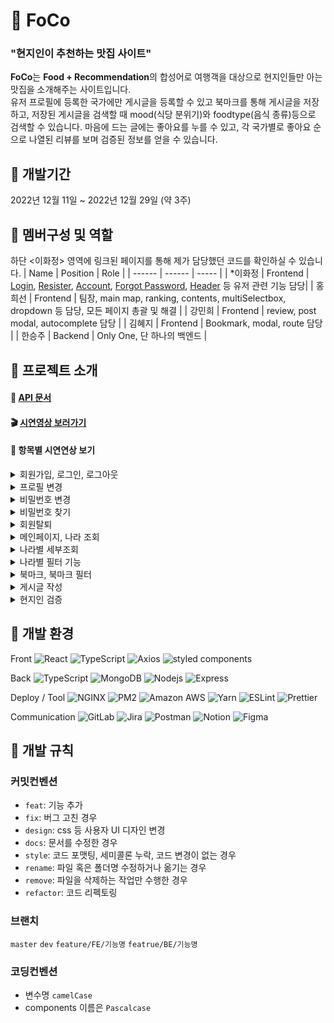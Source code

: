 # 🥄 FoCo
### "현지인이 추천하는 맛집 사이트"
**FoCo**는 **Food + Recommendation**의 합성어로 여행객을 대상으로 현지인들만 아는 맛집을 소개해주는 사이트입니다.   
유저 프로필에 등록한 국가에만 게시글을 등록할 수 있고 북마크를 통해 게시글을 저장하고, 저장된 게시글을 검색할 때 mood(식당 분위기)와 foodtype(음식 종류)등으로 검색할 수 있습니다.
마음에 드는 글에는 좋아요를 누를 수 있고, 각 국가별로 좋아요 순으로 나열된 리뷰를 보며 검증된 정보를 얻을 수 있습니다.
<br/>

## 🍕 개발기간
2022년 12월 11일 ~ 2022년 12월 29일 (약 3주)

## 🍔 멤버구성 및 역할
하단 <이화정> 영역에 링크된 페이지를 통해 제가 담당했던 코드를 확인하실 수 있습니다.
| Name | Position | Role | 
| ------ | ------ | ----- |
| *이화정 | Frontend | [Login](https://github.com/kailey224/FoCo/tree/main/client/src/component/Login), [Resister](https://github.com/kailey224/FoCo/tree/main/client/src/component/Register), [Account](https://github.com/kailey224/FoCo/tree/main/client/src/component/Account), [Forgot Password](https://github.com/kailey224/FoCo/tree/main/client/src/component/ForgotPassword), [Header](https://github.com/kailey224/FoCo/tree/main/client/src/component/Header) 등 유저 관련 기능 담당|
| 홍희선 | Frontend | 팀장, main map, ranking, contents, multiSelectbox, dropdown 등 담당, 모든 페이지 총괄 및 해결 |
| 강민희 | Frontend | review, post modal, autocomplete 담당 |
| 김혜지 | Frontend | Bookmark, modal, route 담당 |
| 한승주 | Backend | Only One, 단 하나의 백엔드 |

## 🥨 프로젝트 소개
#### 📁 [API 문서](https://documenter.getpostman.com/view/16841571/2s8Z6u5usD)
#### 🎬 [시연영상 보러가기](https://drive.google.com/file/d/1mi7RB3sVGbb3CG__09OEOTuenbuUF3ju/view?usp=sharing)
#### 📌 항목별 시연연상 보기
<details><summary>회원가입, 로그인, 로그아웃</summary>
    
![image](https://user-images.githubusercontent.com/103574215/213431633-48c932c5-f428-460e-b277-6a5079ea48ec.gif)
- input 작성 시 실시간 유효성 검사를 진행하며 UX 개선
</details>

<details><summary>프로필 변경</summary>
    
![image](https://user-images.githubusercontent.com/103574215/213424786-d4abbd4d-268b-41b4-8d0f-bb2ce0dd93e6.gif)
- 이미지 미리보기를 통해 변경 전 확인 가능
- input 작성 시 실시간 유효성 검사를 진행하며 UX 개선
</details>

<details><summary>비밀번호 변경</summary>
    
![image](https://user-images.githubusercontent.com/103574215/213424776-1e340e6c-a080-4008-b9b5-11d6b249f3a1.gif)
- 현재 비밀번호를 확인한 후 비밀번호 변경 진행
- input 작성 시 실시간 유효성 검사를 진행하며 UX 개선
</details>

<details><summary>비밀번호 찾기</summary>
    
![image](https://user-images.githubusercontent.com/103574215/213424782-e761ff13-7003-4c8e-9fe0-adba03156079.gif)
- nodemailer를 이용해 기능 구현
- input 작성 시 실시간 유효성 검사를 진행하며 UX 개선
</details>

<details><summary>회원탈퇴</summary>
    
![image](https://user-images.githubusercontent.com/103574215/213424792-24d5b894-b02c-4df0-89be-158a173c57db.gif)
- 비밀번호 검증 후 confirm으로 이중확인 후 퇄퇴 진행
</details>

<details><summary>메인페이지, 나라 조회</summary>
    
![image](https://user-images.githubusercontent.com/103574215/213424759-88a4f4f8-439d-4aed-9a77-84738898ff03.gif)
- 세계지도를 클릭하거나 검색을 통해 원하는 나라의 지정된 위경도로 이동이 가능하며, 해당 나라에 작성된 게시물을 좋아요 순으로 확인 가능
- 게시글 선택 시, 해당 위치의 도시 숟가락 색이 변경
- 게시물 오른쪽 상단 클릭 시, 모달창으로 세부 내용 확인이 가능
- 유저가 원하는 게시글에 좋아요를 누를 수 있으며, 좋아요 갯수를 통해 검증된 정보 확인 가능
</details>

<details><summary>나라별 세부조회</summary>
    
![image](https://user-images.githubusercontent.com/103574215/213424765-c5a5aa0d-dcdd-4729-9c5a-4246ebfb45b2.gif)
- 좋아요 순으로 정렬된 창의 오른쪽 상단 버튼을 클릭하면 해당 국가의 게시글만 있는 페이지로 이동
</details>

<details><summary>나라별 필터 기능</summary>
    
![image](https://user-images.githubusercontent.com/103574215/213424768-3bbc72d7-a4b1-4db1-b5eb-cf4232c825c6.gif)
- 필터링 기능을 통해 국가별로 유저들이 작성한 태그들을 모아 저장된 도시, 식당의 분위기, 음식타입으로 여러개의 태그를 넣어 검색 가능
</details>

<details><summary>북마크, 북마크 필터</summary>
    
![image](https://user-images.githubusercontent.com/103574215/213424770-0e2d5fb4-cbc1-4a82-9717-de4cd843c2c4.gif)
- 원하는 게시글을 북마크 버튼을 통해 저장 가능
- 필터링 기능을 통해 저장된 게시글 중 원하는 게시글만 검색 가능
</details>

<details><summary>게시글 작성</summary>
    
![image](https://user-images.githubusercontent.com/103574215/213424796-8bf25871-c493-4820-8178-da51f830ae5b.gif)
- 주소 작성 시 AutoComplete기능으로 관련 주소 목록이 나오면서 보다 편리한 UX 경험을 완성 
- `browser-image-compression` 으로 이미지 리사이징을 통해 로딩 속도 개선

![image](https://user-images.githubusercontent.com/103574215/213435290-f6864f76-52f6-4ff3-b242-78d379d6aa30.png)
</details>

<details><summary>현지인 검증</summary>
    
![image](https://user-images.githubusercontent.com/103574215/213424799-59b992ad-c8e8-482e-b7d7-c5c89878cf19.gif)
- ‘현지인 맛집 추천 사이트’ 라는 방향성을 위해 프로필에 등록된 나라가 아닌 다른 나라 가게의 게시글은 업로드 불가
</details>

## 🍟 개발 환경
Front
<img alt="React" src="https://img.shields.io/badge/-React-45b8d8?style=flat-square&logo=react&logoColor=white" />
<img alt="TypeScript" src="https://img.shields.io/badge/-TypeScript-007ACC?style=flat-square&logo=typescript&logoColor=white" />
<img alt="Axios" src="https://img.shields.io/badge/-Axios-5A29E4?style=flat-square&logo=Axios&logoColor=white" />
<img alt="styled components" src="https://img.shields.io/badge/-styled components-DB7093?style=flat-square&logo=styled-components&logoColor=white" />

Back
<img alt="TypeScript" src="https://img.shields.io/badge/-TypeScript-007ACC?style=flat-square&logo=typescript&logoColor=white" />
<img alt="MongoDB" src="https://img.shields.io/badge/-MongoDB-47A248?style=flat-square&logo=MongoDB&logoColor=white" />
<img alt="Nodejs" src="https://img.shields.io/badge/-Node.js-339933?style=flat-square&logo=Node.js&logoColor=white" />
<img alt="Express" src="https://img.shields.io/badge/-Express-000000?style=flat-square&logo=Express&logoColor=white" />

Deploy / Tool
<img alt="NGINX" src="https://img.shields.io/badge/-NGINX-009639?style=flat-square&logo=NGINX&logoColor=white" />
<img alt="PM2" src="https://img.shields.io/badge/-PM2-2B037A?style=flat-square&logo=PM2&logoColor=white" />
<img alt="Amazon AWS" src="https://img.shields.io/badge/-Amazon AWS-232F3E?style=flat-square&logo=Amazon AWS&logoColor=white" />
<img alt="Yarn" src="https://img.shields.io/badge/-Yarn-2C8EBB?style=flat-square&logo=Yarn&logoColor=white" />
<img alt="ESLint" src="https://img.shields.io/badge/-ESLint-4B32C3?style=flat-square&logo=ESLint&logoColor=white" />
<img alt="Prettier" src="https://img.shields.io/badge/-Prettier-F7B93E?style=flat-square&logo=Prettier&logoColor=white" />

Communication
<img alt="GitLab" src="https://img.shields.io/badge/-GitLab-FC6D26?style=flat-square&logo=GitLab&logoColor=white" />
<img alt="Jira" src="https://img.shields.io/badge/-Jira-0052CC?style=flat-square&logo=Jira&logoColor=white" />
<img alt="Postman" src="https://img.shields.io/badge/-Postman-FF6C37?style=flat-square&logo=Postman&logoColor=white" />
<img alt="Notion" src="https://img.shields.io/badge/-Notion-000000?style=flat-square&logo=Notion&logoColor=white" />
<img alt="Figma" src="https://img.shields.io/badge/-Figma-F24E1E?style=flat-square&logo=Figma&logoColor=white" />

## 🍖 개발 규칙
### 커밋컨벤션
- `feat`: 기능 추가
- `fix`: 버그 고친 경우
- `design`: css 등 사용자 UI 디자인 변경
- `docs`: 문서를 수정한 경우
- `style`: 코드 포맷팅, 세미콜론 누락, 코드 변경이 없는 경우
- `rename`: 파일 혹은 폴더명 수정하거나 옮기는 경우
- `remove`: 파일을 삭제하는 작업만 수행한 경우
- `refactor`: 코드 리펙토링
### 브랜치
`master`
`dev`
`feature/FE/기능명`
`featrue/BE/기능명`
### 코딩컨벤션
- 변수명 `camelCase`
- components 이름은 `Pascalcase`

